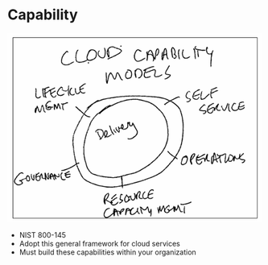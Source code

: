 # Capability

![images/capability.png](images/capability.png)

* NIST 800-145
* Adopt this general framework for cloud services
* Must build these capabilities within your organization
